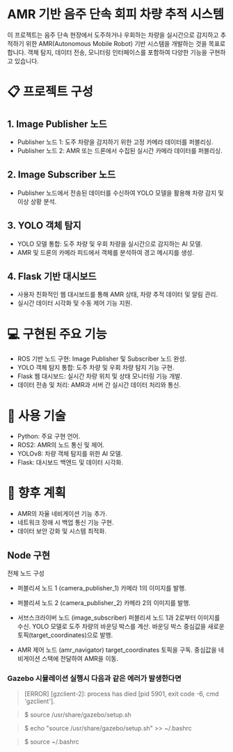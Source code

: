 # AMR 기반 음주 단속 회피 차량 추적 시스템
이 프로젝트는 음주 단속 현장에서 도주하거나 우회하는 차량을 실시간으로 감지하고 추적하기 위한 AMR(Autonomous Mobile Robot) 기반 시스템을 개발하는 것을 목표로 합니다. 객체 탐지, 데이터 전송, 모니터링 인터페이스를 포함하여 다양한 기능을 구현하고 있습니다.

# 📋 프로젝트 구성
## 1. Image Publisher 노드
- Publisher 노드 1: 도주 차량을 감지하기 위한 고정 카메라 데이터를 퍼블리싱.
- Publisher 노드 2: AMR 또는 드론에서 수집된 실시간 카메라 데이터를 퍼블리싱.
## 2. Image Subscriber 노드
- Publisher 노드에서 전송된 데이터를 수신하여 YOLO 모델을 활용해 차량 감지 및 이상 상황 분석.
## 3. YOLO 객체 탐지
- YOLO 모델 통합: 도주 차량 및 우회 차량을 실시간으로 감지하는 AI 모델.
- AMR 및 드론의 카메라 피드에서 객체를 분석하여 경고 메시지를 생성.
## 4. Flask 기반 대시보드
- 사용자 친화적인 웹 대시보드를 통해 AMR 상태, 차량 추적 데이터 및 알림 관리.
- 실시간 데이터 시각화 및 수동 제어 기능 지원.
# 💻 구현된 주요 기능
- ROS 기반 노드 구현: Image Publisher 및 Subscriber 노드 완성.
- YOLO 객체 탐지 통합: 도주 차량 및 우회 차량 탐지 기능 구현.
- Flask 웹 대시보드: 실시간 차량 위치 및 상태 모니터링 기능 개발.
- 데이터 전송 및 처리: AMR과 서버 간 실시간 데이터 처리와 통신.
# 🚀 사용 기술
- Python: 주요 구현 언어.
- ROS2: AMR의 노드 통신 및 제어.
- YOLOv8: 차량 객체 탐지를 위한 AI 모델.
- Flask: 대시보드 백엔드 및 데이터 시각화.
# 📂 향후 계획
- AMR의 자율 네비게이션 기능 추가.
- 네트워크 장애 시 백업 통신 기능 구현.
- 데이터 보안 강화 및 시스템 최적화.
## Node 구현
전체 노드 구성
- 퍼블리셔 노드 1 (camera_publisher_1)
카메라 1의 이미지를 발행.
- 퍼블리셔 노드 2 (camera_publisher_2)
카메라 2의 이미지를 발행.
- 서브스크라이버 노드 (image_subscriber)
퍼블리셔 노드 1과 2로부터 이미지를 수신.
YOLO 모델로 도주 차량의 바운딩 박스를 계산.
바운딩 박스 중심값을 새로운 토픽(target_coordinates)으로 발행.

- AMR 제어 노드 (amr_navigator)
target_coordinates 토픽을 구독.
중심값을 네비게이션 스택에 전달하여 AMR을 이동.

### Gazebo 시뮬레이션 실행시 다음과 같은 에러가 발생한다면
> [ERROR] [gzclient-2]: process has died [pid 5901, exit code -6, cmd 'gzclient'].

> $ source /usr/share/gazebo/setup.sh

> $ echo "source /usr/share/gazebo/setup.sh" >> ~/.bashrc

> $ source ~/.bashrc
